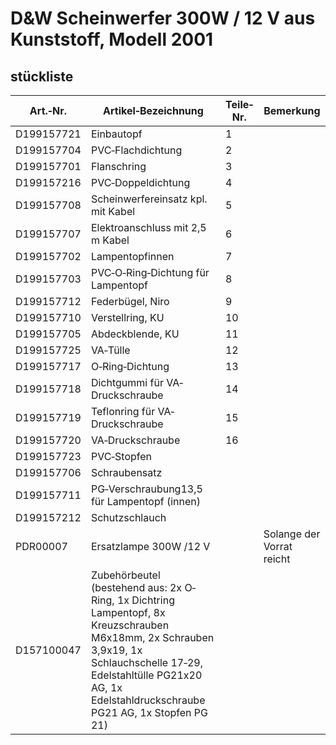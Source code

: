 # D&W Scheinwerfer 300W / 12 V aus Kunststoff, Modell 2001

## stückliste

|Art.‐Nr.|Artikel‐Bezeichnung|Teile‐Nr.|Bemerkung|
|---|---|---|---|
|D199157721|Einbautopf|1| |
|D199157704|PVC‐Flachdichtung|2| |
|D199157701|Flanschring|3| |
|D199157216|PVC‐Doppeldichtung|4| |
|D199157708|Scheinwerfereinsatz kpl. mit Kabel|5| |
|D199157707|Elektroanschluss mit 2,5 m Kabel|6| |
|D199157702|Lampentopfinnen|7| |
|D199157703|PVC‐O‐Ring‐Dichtung für Lampentopf|8| |
|D199157712|Federbügel, Niro|9| |
|D199157710|Verstellring, KU|10| |
|D199157705|Abdeckblende, KU|11| |
|D199157725|VA‐Tülle|12| |
|D199157717|O‐Ring‐Dichtung|13| |
|D199157718|Dichtgummi für VA‐Druckschraube|14| |
|D199157719|Teflonring für VA‐Druckschraube|15| |
|D199157720|VA‐Druckschraube|16| |
|D199157723|PVC‐Stopfen| | |
|D199157706|Schraubensatz| | |
|D199157711|PG‐Verschraubung13,5 für Lampentopf (innen)| | |
|D199157212|Schutzschlauch| | |
|PDR00007|Ersatzlampe 300W /12 V| |Solange der Vorrat reicht|
|D157100047|Zubehörbeutel (bestehend aus: 2x O‐Ring, 1x Dichtring Lampentopf, 8x Kreuzschrauben M6x18mm, 2x Schrauben 3,9x19, 1x Schlauchschelle 17‐29, Edelstahltülle PG21x20 AG, 1x Edelstahldruckschraube PG21 AG, 1x Stopfen PG 21)| | |
